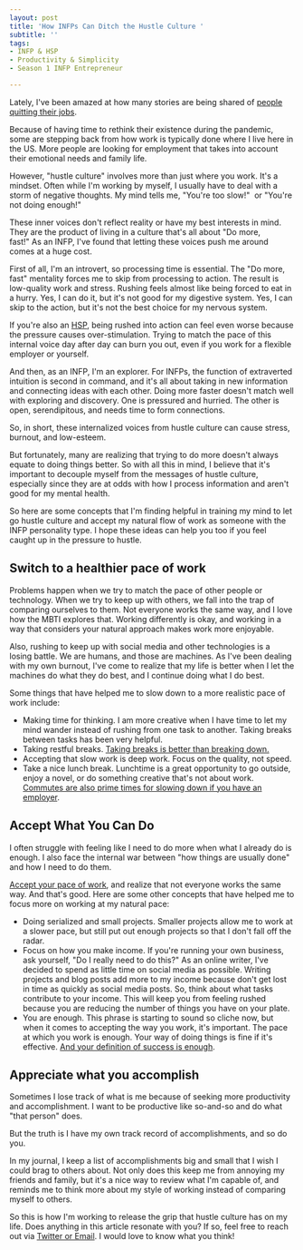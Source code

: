```yaml
---
layout: post
title: 'How INFPs Can Ditch the Hustle Culture '
subtitle: ''
tags:
- INFP & HSP
- Productivity & Simplicity
- Season 1 INFP Entrepreneur

---
```

Lately, I've been amazed at how many stories are being shared of [people quitting their jobs](https://www.npr.org/2021/06/24/1007914455/as-the-pandemic-recedes-millions-of-workers-are-saying-i-quit). 

Because of having time to rethink their existence during the pandemic, some are stepping back from how work is typically done where I live here in the US. More people are looking for employment that takes into account their emotional needs and family life. 

However, "hustle culture" involves more than just where you work. It's a mindset. Often while I'm working by myself, I usually have to deal with a storm of negative thoughts. My mind tells me, "You're too slow!"  or "You're not doing enough!"

These inner voices don't reflect reality or have my best interests in mind. They are the product of living in a culture that's all about "Do more, fast!" As an INFP, I've found that letting these voices push me around comes at a huge cost.

First of all, I'm an introvert, so processing time is essential. The "Do more, fast" mentality forces me to skip from processing to action. The result is low-quality work and stress. Rushing feels almost like being forced to eat in a hurry. Yes, I can do it, but it's not good for my digestive system. Yes, I can skip to the action, but it's not the best choice for my nervous system.

If you're also an [HSP](https://arcadiapage.com/2020-09-30-7-ways-to-balance-high-sensitivity-with-productivity/), being rushed into action can feel even worse because the pressure causes over-stimulation. Trying to match the pace of this internal voice day after day can burn you out, even if you work for a flexible employer or yourself.

And then, as an INFP, I'm an explorer. For INFPs, the function of extraverted intuition is second in command, and it's all about taking in new information and connecting ideas with each other. Doing more faster doesn't match well with exploring and discovery. One is pressured and hurried. The other is open, serendipitous, and needs time to form connections.

So, in short, these internalized voices from hustle culture can cause stress, burnout, and low-esteem. 

But fortunately, many are realizing that trying to do more doesn't always equate to doing things better. So with all this in mind, I believe that it's important to decouple myself from the messages of hustle culture, especially since they are at odds with how I process information and aren't good for my mental health.

So here are some concepts that I'm finding helpful in training my mind to let go hustle culture and accept my natural flow of work as someone with the INFP personality type. I hope these ideas can help you too if you feel caught up in the pressure to hustle.

## Switch to a healthier pace of work

Problems happen when we try to match the pace of other people or technology.  When we try to keep up with others, we fall into the trap of comparing ourselves to them. Not everyone works the same way, and I love how the MBTI explores that. Working differently is okay, and working in a way that considers your natural approach makes work more enjoyable.

Also, rushing to keep up with social media and other technologies is a losing battle. We are humans, and those are machines. As I've been dealing with my own burnout, I've come to realize that my life is better when I let the machines do what they do best, and I continue doing what I do best. 

Some things that have helped me to slow down to a more realistic pace of work include:
* Making time for thinking. I am more creative when I have time to let my mind wander instead of rushing from one task to another. Taking breaks between tasks has been very helpful.
* Taking restful breaks. [Taking breaks is better than breaking down.](https://arcadiapage.com/2020-12-29-how-to-use-breaks-to-reduce-infp-stress/) 
* Accepting that slow work is deep work. Focus on the quality, not speed.
* Take a nice lunch break. Lunchtime is a great opportunity to go outside, enjoy a novel, or do something creative that's not about work. [Commutes are also prime times for slowing down if you have an employer](https://arcadiapage.com/2021-04-25-how-infps-can-learn-to-love-the-day-job/). 

## Accept What You Can Do

I often struggle with feeling like I need to do more when what I already do is enough. I also face the internal war between "how things are usually done" and how I need to do them.

[Accept your pace of work](https://arcadiapage.com/2018/09/accepting-my-scattered-work-style-as.html), and realize that not everyone works the same way. And that's good. Here are some other concepts that have helped me to focus more on working at my natural pace:

*   Doing serialized and small projects. Smaller projects allow me to work at a slower pace, but still put out enough projects so that I don't fall off the radar.
*   Focus on how you make income. If you're running your own business, ask yourself, "Do I really need to do this?" As an online writer, I've decided to spend as little time on social media as possible. Writing projects and blog posts add more to my income because don't get lost in time as quickly as social media posts. So, think about what tasks contribute to your income. This will keep you from feeling rushed because you are reducing the number of things you have on your plate. 
*   You are enough. This phrase is starting to sound so cliche now, but when it comes to accepting the way you work, it's important. The pace at which you work is enough. Your way of doing things is fine if it's effective. [And your definition of success is enough](https://arcadiapage.com/2021-03-23-as-an-infp-business-is-about-more-than-the-paycheck/).


## Appreciate what you accomplish

Sometimes I lose track of what is me because of seeking more productivity and accomplishment. I want to be productive like so-and-so and do what "that person" does. 

But the truth is I have my own track record of accomplishments, and so do you. 

In my journal, I keep a list of accomplishments big and small that I wish I could brag to others about. Not only does this keep me from annoying my friends and family, but it's a nice way to review what I'm capable of, and reminds me to think more about my style of working instead of comparing myself to others.

So this is how I'm working to release the grip that hustle culture has on my life. Does anything in this article resonate with you? If so, feel free to reach out via [Twitter or Email](https://arcadiapage.com/talk/). I would love to know what you think!
